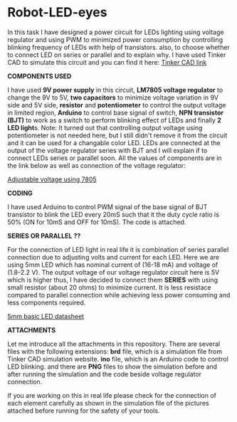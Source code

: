 # Robot-LED-eyes
In this task I have designed a power circuit for LEDs lighting using voltage regulator and using PWM to minimized power consumption by controlling blinking frequency of LEDs with help of transistors. also, to choose whether to connect LED on series or parallel and to explain why. I have used Tinker CAD to simulate this circuit and you can find it here:
[Tinker CAD link](https://www.tinkercad.com/things/jeBOQKH9Ago-robotic-led-eyes/editel?sharecode=pvDtS9qNMBmcXQoB4dLemtc3LmaJ93Hn0Ijw9mj76ZQ)

**COMPONENTS USED**

I have used **9V power supply** in this circuit, **LM7805 voltage regulator** to change the 9V to 5V, **two capacitors** to minimize voltage variation in 9V side and 5V side, **resistor** and **potentiometer** to control the output voltage in limited  region, **Arduino** to control base signal of switch, **NPN transistor (BJT)** to work as a switch to perform blinking effect of LEDs and finally **2 LED light**s.
Note: It turned out that controlling output voltage using potentiometer is not needed here, but I still didn't remove it from the circuit and it can be used for a changable color LED. LEDs are connected at the output of the voltage regulator series with BJT and I will explain if to connect LEDs series or parallel soon. All the values of components are in the link below as well as connection of the voltage regulator:

[Adjustable voltage using 7805](http://www.learnerswings.com/2014/07/adjustable-output-voltage-regulator.html)

**CODING**

I have used Arduino to control PWM signal of the base signal of BJT transistor to blink the LED every 20mS such that it the duty cycle ratio is 50% (ON for 10mS and OFF for 10mS). The code is attached.

**SERIES OR PARALLEL ??**

For the connection of LED light in real life it is combination of series parallel connection due to adjusting volts and current for each LED.
Here we are using 5mm LED which has nominal current of (16-18 mA) and voltage of (1.8-2.2 V). The output voltage of our voltage regulator circuit here is 5V which is higher thus, I have decided to connect them **SERIES** with using small resistor (about 20 ohms) to minimize current. It is less resistace compared to parallel connection while achieving less power consuming and less components required.

[5mm basic LED datasheet](http://www.sparkfun.com/datasheets/Components/LED/COM-09590-YSL-R531R3D-D2.pdf)

**ATTACHMENTS**

Let me introduce all the attachments in this repository. There are several files with the following extensions: **brd** file, which is a simulation file from Tinker CAD simulation website. **ino** file, which is an Arduino code to control LED blinking. and there are **PNG** files to show the simulation before and after running the simulation and the code beside voltage regulator connection.

If you are working on this in real life please check for the connection of each element carefully as shown in the simulation file of the pictures attached before running for the safety of your tools.

